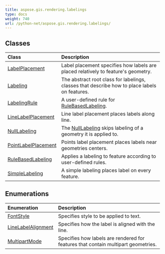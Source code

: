 ```yaml
---
title: aspose.gis.rendering.labelings
type: docs
weight: 740
url: /python-net/aspose.gis.rendering.labelings/
---
```





## **Classes**
| **Class** | **Description** |
| :- | :- |
| [LabelPlacement](/psd/python-net/aspose.gis.rendering.labelings/labelplacement/) | Label placement specifies how labels are placed relatively to feature's geometry. |
| [Labeling](/psd/python-net/aspose.gis.rendering.labelings/labeling/) | The abstract root class for labelings, classes that describe how to place labels on features. |
| [LabelingRule](/psd/python-net/aspose.gis.rendering.labelings/labelingrule/) | A user-defined rule for [RuleBasedLabeling](/psd/python-net/aspose.gis.rendering.labelings/rulebasedlabeling/). |
| [LineLabelPlacement](/psd/python-net/aspose.gis.rendering.labelings/linelabelplacement/) | Line label placement places labels along line. |
| [NullLabeling](/psd/python-net/aspose.gis.rendering.labelings/nulllabeling/) | The [NullLabeling](/psd/python-net/aspose.gis.rendering.labelings/nulllabeling/) skips labeling of a geometry it is applied to. |
| [PointLabelPlacement](/psd/python-net/aspose.gis.rendering.labelings/pointlabelplacement/) | Points label placement places labels near geometries centers. |
| [RuleBasedLabeling](/psd/python-net/aspose.gis.rendering.labelings/rulebasedlabeling/) | Applies a labeling to feature according to user-defined rules. |
| [SimpleLabeling](/psd/python-net/aspose.gis.rendering.labelings/simplelabeling/) | A simple labeling places label on every feature. |
## **Enumerations**
| **Enumeration** | **Description** |
| :- | :- |
| [FontStyle](/psd/python-net/aspose.gis.rendering.labelings/fontstyle/) | Specifies style to be applied to text. |
| [LineLabelAlignment](/psd/python-net/aspose.gis.rendering.labelings/linelabelalignment/) | Specifies how the label is aligned with the line. |
| [MultipartMode](/psd/python-net/aspose.gis.rendering.labelings/multipartmode/) | Specifies how labels are rendered for features that contain multipart geometries. |

